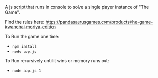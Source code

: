 A js script that runs in console to solve a single player instance of "The Game".

Find the rules here: https://pandasaurusgames.com/products/the-game-kwanchai-moriya-edition

To Run the game one time: 
- `npm install`
- `node app.js`

To Run recursively until it wins or memory runs out:
- `node app.js 1`